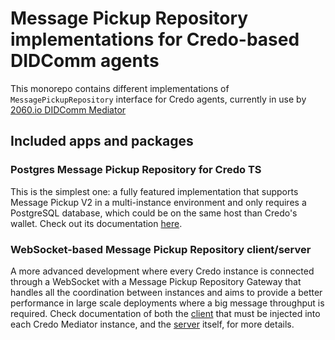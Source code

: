 # Message Pickup Repository implementations for Credo-based DIDComm agents

This monorepo contains different implementations of `MessagePickupRepository` interface for Credo agents, currently in use by [2060.io DIDComm Mediator]()

## Included apps and packages

### Postgres Message Pickup Repository for Credo TS

This is the simplest one: a fully featured implementation that supports Message Pickup V2 in a multi-instance environment and only requires a PostgreSQL database, which could be on the same host than Credo's wallet. Check out its documentation [here](./packages/postgres/README.md).

### WebSocket-based Message Pickup Repository client/server

A more advanced development where every Credo instance is connected through a WebSocket with a Message Pickup Repository Gateway that handles all the coordination between instances and aims to provide a better performance in large scale deployments where a big message throughput is required. Check documentation of both the [client](./packages/client) that must be injected into each Credo Mediator instance, and the [server](./apps/server) itself, for more details.